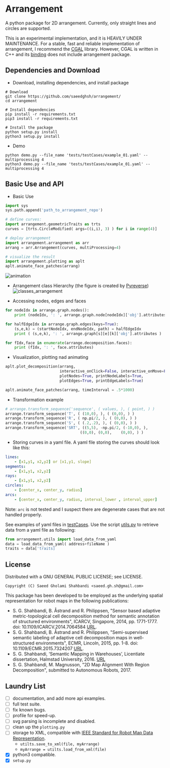 Arrangement
===========

<!-- <img align="right" src="https://github.com/saeedghsh/arrangement/blob/master/docs/pysubdiv.png"> -->

A python package for 2D arrangement.
Currently, only straight lines and circles are supported.

This is an experimental implementation, and it is HEAVILY UNDER MAINTENANCE.
For a stable, fast and reliable implementation of arrangement, I recommend the [CGAL](http://doc.cgal.org/latest/Arrangement_on_surface_2/index.html) library.
However, CGAL is written in C++ and its [binding](https://github.com/CGAL/cgal-swig-bindings/wiki) does not include arrangement package.

Dependencies and Download
-------------------------
- Download, installing dependencies, and install package
```shell
# Download
git clone https://github.com/saeedghsh/arrangement/
cd arrangement

# Install dependencies
pip install -r requirements.txt
pip3 install -r requirements.txt

# Install the package
python setup.py install
python3 setup.py install
```

- Demo
```shell
python demo.py --file_name 'tests/testCases/example_01.yaml' --multiprocessing 4
python3 demo.py --file_name 'tests/testCases/example_01.yaml' --multiprocessing 4
```

Basic Use and API
-----------------
- Basic Use
```python
import sys
sys.path.append('path_to_arrangement_repo')

# define curves:
import arrangement.geometricTraits as trts
curves = [trts.CircleModified( args=((i,i), 3) ) for i in range(4)]

# deploy arrangement
import arrangement.arrangement as arr
arrang = arr.Arrangement(curves, multiProcessing=4)

# visualize the result
import arrangement.plotting as aplt
aplt.animate_face_patches(arrang)
```

![animation](https://github.com/saeedghsh/arrangement/blob/master/docs/animation.gif)

- Arrangement class Hierarchy (the figure is created by [Pyreverse](https://www.logilab.org/blogentry/6883))
![classes_arrangement](https://github.com/saeedghsh/arrangement/blob/master/docs/classes_arrangement.png)

- Accessing nodes, edges and faces
```python
for nodeIdx in arrange.graph.nodes():
    print (nodeIdx, ': ', arrange.graph.node[nodeIdx]['obj'].attributes)

for halfEdgeIdx in arrange.graph.edges(keys=True):
    (s,e,k) = (startNodeIdx, endNodeIdx, path) = halfEdgeIdx
    print ( (s,e,k), ': ', arrange.graph[s][e][k]['obj'].attributes )

for fIdx,face in enumerate(arrange.decomposition.faces):
    print (fIdx, ': ', face.attributes)
```

- Visualization, plotting nad animating
```python
aplt.plot_decomposition(arrang,
                        interactive_onClick=False, interactive_onMove=False,
                        plotNodes=True, printNodeLabels=True,
                        plotEdges=True, printEdgeLabels=True)

aplt.animate_face_patches(arrang, timeInterval = .5*1000)
```

- Transformation example
```python
# arrange.transform_sequence('sequence', ( values, ), ( point, ) )
arrange.transform_sequence('T', ( (10,0), ), ( (0,0), ) )
arrange.transform_sequence('R', ( np.pi/2, ), ( (0,0), ) )
arrange.transform_sequence('S', ( (.2,.2), ), ( (0,0), ) )
arrange.transform_sequence('SRT', ((5,5), -np.pi/2, (-10,0), ),
                                 ((0,0), (0,0),    (0,0), ) )
```
<!-- ![translate](https://github.com/saeedghsh/arrangement/blob/master/docs/T.png) -->
<!-- <translate src="https://github.com/saeedghsh/arrangement/blob/master/docs/T.png" alt="none" width="50" height="50"> -->
<!-- ![rotate](https://github.com/saeedghsh/arrangement/blob/master/docs/R.png) -->
<!-- <rotate src="https://github.com/saeedghsh/arrangement/blob/master/docs/R.png" alt="none" width="50" height="50"> -->
<!-- ![scale](https://github.com/saeedghsh/arrangement/blob/master/docs/S.png) -->
<!-- <scale src="https://github.com/saeedghsh/arrangement/blob/master/docs/S.png" alt="none" width="50" height="50"> -->
<!-- ![SRT](https://github.com/saeedghsh/arrangement/blob/master/docs/SRT.png) -->
<!-- <SRT src="https://github.com/saeedghsh/arrangement/blob/master/docs/SRT.png" alt="none" width="50" height="50"> -->

- Storing curves in a yaml file.
A yaml file storing the curves should look like this:
```yaml
lines:
    - [x1,y1, x2,y2] or [x1,y1, slope]
segments:
    - [x1,y1, x2,y2]
rays:
    - [x1,y1, x2,y2]
circles:
    - [center_x, center_y, radius]
arcs:
    - [center_x, center_y, radius, interval_lower , interval_upper]
```
Note: ```arc``` is not tested and I suspect there are degenerate cases that are not handled properly.

<!-- boundary: -->
<!-- 	- [xMin, yMin, xMax, yMax] -->
<!-- ``` -->

See examples of yaml files in [testCases](https://github.com/saeedghsh/arrangement/tree/master/tests/testCases).
Use the script [utils.py](https://github.com/saeedghsh/arrangement/blob/master/arrangement/utils.py) to retrieve data from a yaml file as following:
```python
from arrangement.utils import load_data_from_yaml
data = load_data_from_yaml( address+fileName )
traits = data['traits]
```

<!-- - Checking sundivisions' intersection -->
<!-- ```python -->
<!-- import copy -->
<!-- arrang_copy = copy.copy(arrang) -->
<!-- arrang_copy.transform_sequence('R', ( np.pi/2, ), ( (0,0), ) ) -->
<!-- arrang_copy.transform_sequence('T', ( (-5,0), ), ( (0,0), ) ) -->

<!-- arrang_copy = copy.copy(arrang) -->
<!-- print arrange.decomposition.does_intersect(arrang_new.decomposition) -->
<!-- print arrange.decomposition.does_overlap(arrang_new.decomposition) -->
<!-- print arrange.decomposition.does_enclose(arrang_new.decomposition) -->
<!-- ``` -->


<!-- - Merging Faces -->
<!-- ```python -->
<!-- # arrange.merge_faces([face_indices,]) -->
<!-- arrange.merge_faces([2,3,4,5,6,7,8,9]) -->
<!-- aplt.animate_face_patches(arrang) -->
<!-- ``` -->
<!-- ![merge_faces](https://github.com/saeedghsh/arrangement/blob/master/docs/merge_faces.png) -->
<!-- <\!--- <merge_faces src="https://github.com/saeedghsh/arrangement/blob/master/docs/merge_faces.png" alt="none" width="50" height="50"> --\-> -->

<!-- - Acessing half-edge of the outer boundary -->
<!-- ```python -->
<!-- outer_halfedge_idx = arrange.get_boundary_halfedges() -->
<!-- ``` -->

<!-- For more examples and details see the [demo.py](https://github.com/saeedghsh/arrangement/blob/master/demo.py). -->


License
-------
Distributed with a GNU GENERAL PUBLIC LICENSE; see LICENSE.
```
Copyright (C) Saeed Gholami Shahbandi <saeed.gh.sh@gmail.com>
```

This package has been developed to be employed as the underlying spatial representation for robot maps in the following publications:
- S. G. Shahbandi, B. Åstrand and R. Philippsen, "Sensor based adaptive metric-topological cell decomposition method for semantic annotation of structured environments", ICARCV, Singapore, 2014, pp. 1771-1777. doi: 10.1109/ICARCV.2014.7064584 [URL](http://ieeexplore.ieee.org/stamp/stamp.jsp?tp=&arnumber=7064584&isnumber=7064265).
- S. G. Shahbandi, B. Åstrand and R. Philippsen, "Semi-supervised semantic labeling of adaptive cell decomposition maps in well-structured environments", ECMR, Lincoln, 2015, pp. 1-8. doi: 10.1109/ECMR.2015.7324207 [URL](http://ieeexplore.ieee.org/stamp/stamp.jsp?tp=&arnumber=7324207&isnumber=7324045).
- S. G. Shahbandi, ‘Semantic Mapping in Warehouses’, Licentiate dissertation, Halmstad University, 2016. [URL](http://urn.kb.se/resolve?urn=urn:nbn:se:hh:diva-32170)
- S. G. Shahbandi, M. Magnusson, "2D Map Alignment With Region Decomposition", submitted to Autonomous Robots, 2017.


Laundry List
------------
- [ ] documentation, and add more api examples.
- [ ] full test suite.
- [ ] fix known bugs.
- [ ] profile for speed-up.
- [ ] svg parsing is incomplete and disabled.
- [ ] clean up the ```plotting.py```
- [ ] storage to XML, compatible with [IEEE Standard for Robot Map Data Representation](http://ieeexplore.ieee.org/document/7300355/).
	- ```utilts.save_to_xml(file, myArrange)```
	- ```myArrange = utilts.load_from_xml(file)```
- [x] python3 compatible.
- [x] ```setup.py```
